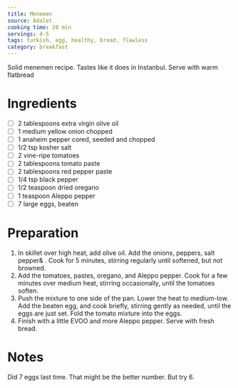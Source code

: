 ```yaml
---
title: Menemen
source: Adalet
cooking time: 20 min
servings: 4-5
tags: turkish, egg, healthy, bread, flawless
category: breakfast
---
```


Solid menemen recipe. Tastes like it does in Instanbul. Serve with warm flatbread

Ingredients
===========

* [ ] 2 tablespoons extra virgin olive oil
* [ ] 1 medium yellow onion chopped
* [ ] 1 anaheim pepper cored, seeded and chopped
* [ ] 1/2 tsp kosher salt
* [ ] 2 vine-ripe tomatoes
* [ ] 2 tablespoons tomato paste
* [ ] 2 tablespoons red pepper paste
* [ ] 1/4 tsp black pepper
* [ ] 1/2 teaspoon dried oregano
* [ ] 1 teaspoon Aleppo pepper
* [ ] 7 large eggs, beaten

Preparation
===========
1. In skillet over high heat, add olive oil. Add the onions, peppers, salt pepper& . Cook for 5 minutes, stirring regularly until softened, but not browned.
2. Add the tomatoes, pastes, oregano, and Aleppo pepper. Cook for a few minutes over medium heat, stirring occasionally, until the tomatoes soften.
3. Push the mixture to one side of the pan. Lower the heat to medium-low. Add the beaten egg, and cook briefly, stirring gently as needed, until the eggs are just set. Fold the tomato mixture into the eggs.
4. Finish with a little EVOO and more Aleppo pepper. Serve with fresh bread.

Notes
=====

Did 7 eggs last time. That might be the better number. But try 6.
